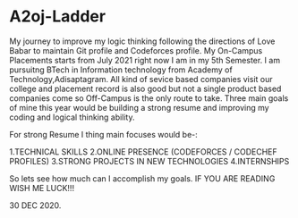 # A2oj-Ladder
My journey to improve my logic thinking following the directions of Love Babar to maintain Git profile and Codeforces profile. 
My On-Campus Placements starts from July 2021 right now I am in my 5th Semester. I am pursuitng BTech in Information technology from Academy of Technology,Adisaptagram. 
All kind of sevice based companies visit our college and placement record is also good but not a single product based companies come so Off-Campus is the only route to take. 
Three main goals of mine this year would be building a strong resume and improving my coding and logical thinking ability. 

For strong Resume I thing main focuses would be-: 

1.TECHNICAL SKILLS   2.ONLINE PRESENCE (CODEFORCES / CODECHEF PROFILES)  3.STRONG PROJECTS IN NEW TECHNOLOGIES  4.INTERNSHIPS 

So lets see how much can I accomplish my goals. 
IF YOU ARE READING WISH ME LUCK!!! 
 
30 DEC 2020. 
